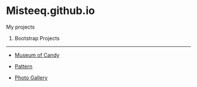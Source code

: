 # Misteeq.github.io
My projects

1. Bootstrap Projects
***
* [Museum of Candy](https://misteeq.github.io/Museum_of_candy/)

* [Pattern](https://misteeq.github.io/pattern_project/)

* [Photo Gallery](https://misteeq.github.io/photo_gallery/)
